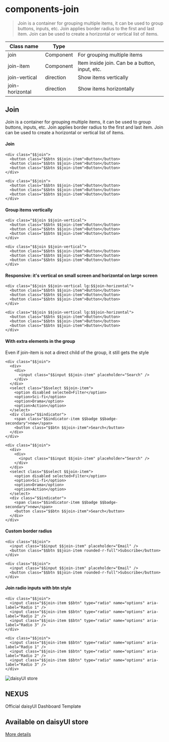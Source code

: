 # components-join

> Join is a container for grouping multiple items, it can be used to group buttons, inputs, etc. Join applies border radius to the first and last item. Join can be used to create a horizontal or vertical list of items.

| Class name      | Type      |                                                |
| --------------- | --------- | ---------------------------------------------- |
| join            | Component | For grouping multiple items                    |
| join-item       | Component | Item inside join. Can be a button, input, etc. |
| join-vertical   | direction | Show items vertically                          |
| join-horizontal | direction | Show items horizontally                        |

## Join

Join is a container for grouping multiple items, it can be used to group buttons, inputs, etc. Join applies border radius to the first and last item. Join can be used to create a horizontal or vertical list of items.

[](#join)

#### Join

```
<div class="$$join">
  <button class="$$btn $$join-item">Button</button>
  <button class="$$btn $$join-item">Button</button>
  <button class="$$btn $$join-item">Button</button>
</div>
```

```
<div class="$$join">
  <button class="$$btn $$join-item">Button</button>
  <button class="$$btn $$join-item">Button</button>
  <button class="$$btn $$join-item">Button</button>
</div>
```

[](#group-items-vertically)

#### Group items vertically

```
<div class="$$join $$join-vertical">
  <button class="$$btn $$join-item">Button</button>
  <button class="$$btn $$join-item">Button</button>
  <button class="$$btn $$join-item">Button</button>
</div>
```

```
<div class="$$join $$join-vertical">
  <button class="$$btn $$join-item">Button</button>
  <button class="$$btn $$join-item">Button</button>
  <button class="$$btn $$join-item">Button</button>
</div>
```

[](#responsive-its-vertical-on-small-screen-and-horizontal-on-large-screen)

#### Responsive: it's vertical on small screen and horizontal on large screen

```
<div class="$$join $$join-vertical lg:$$join-horizontal">
  <button class="$$btn $$join-item">Button</button>
  <button class="$$btn $$join-item">Button</button>
  <button class="$$btn $$join-item">Button</button>
</div>
```

```
<div class="$$join $$join-vertical lg:$$join-horizontal">
  <button class="$$btn $$join-item">Button</button>
  <button class="$$btn $$join-item">Button</button>
  <button class="$$btn $$join-item">Button</button>
</div>
```

[](#with-extra-elements-in-the-group)

#### With extra elements in the group

Even if join-item is not a direct child of the group, it still gets the style

```
<div class="$$join">
  <div>
    <div>
      <input class="$$input $$join-item" placeholder="Search" />
    </div>
  </div>
  <select class="$$select $$join-item">
    <option disabled selected>Filter</option>
    <option>Sci-fi</option>
    <option>Drama</option>
    <option>Action</option>
  </select>
  <div class="$$indicator">
    <span class="$$indicator-item $$badge $$badge-secondary">new</span>
    <button class="$$btn $$join-item">Search</button>
  </div>
</div>
```

```
<div class="$$join">
  <div>
    <div>
      <input class="$$input $$join-item" placeholder="Search" />
    </div>
  </div>
  <select class="$$select $$join-item">
    <option disabled selected>Filter</option>
    <option>Sci-fi</option>
    <option>Drama</option>
    <option>Action</option>
  </select>
  <div class="$$indicator">
    <span class="$$indicator-item $$badge $$badge-secondary">new</span>
    <button class="$$btn $$join-item">Search</button>
  </div>
</div>
```

[](#custom-border-radius)

#### Custom border radius

```
<div class="$$join">
  <input class="$$input $$join-item" placeholder="Email" />
  <button class="$$btn $$join-item rounded-r-full">Subscribe</button>
</div>
```

```
<div class="$$join">
  <input class="$$input $$join-item" placeholder="Email" />
  <button class="$$btn $$join-item rounded-r-full">Subscribe</button>
</div>
```

[](#join-radio-inputs-with-btn-style)

#### Join radio inputs with btn style

```
<div class="$$join">
  <input class="$$join-item $$btn" type="radio" name="options" aria-label="Radio 1" />
  <input class="$$join-item $$btn" type="radio" name="options" aria-label="Radio 2" />
  <input class="$$join-item $$btn" type="radio" name="options" aria-label="Radio 3" />
</div>
```

```
<div class="$$join">
  <input class="$$join-item $$btn" type="radio" name="options" aria-label="Radio 1" />
  <input class="$$join-item $$btn" type="radio" name="options" aria-label="Radio 2" />
  <input class="$$join-item $$btn" type="radio" name="options" aria-label="Radio 3" />
</div>
```

![daisyUI store](https://img.daisyui.com/images/store/nexus.webp)

## NEXUS  
Official daisyUI Dashboard Template

## Available on daisyUI store

[More details](/store)
